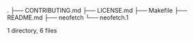 .
├── CONTRIBUTING.md
├── LICENSE.md
├── Makefile
├── README.md
├── neofetch
└── neofetch.1

1 directory, 6 files
